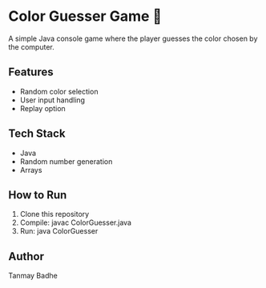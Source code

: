 # Color Guesser Game 🎨
A simple Java console game where the player guesses the color chosen by the computer.

## Features
- Random color selection
- User input handling
- Replay option

## Tech Stack
- Java
- Random number generation
- Arrays

## How to Run
1. Clone this repository
2. Compile: javac ColorGuesser.java
3. Run: java ColorGuesser

## Author
Tanmay Badhe

